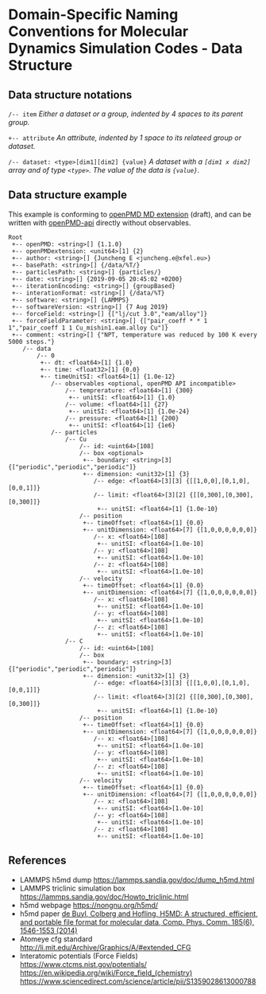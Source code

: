 # Domain-Specific Naming Conventions for Molecular Dynamics Simulation Codes - Data Structure

## Data structure notations

`/-- item` *Either a dataset or a group, indented by 4 spaces to its parent group.*

`+-- attribute` *An attribute, indented by 1 space to its relateed group or dataset.*

`/-- dataset: <type>[dim1][dim2] {value}` *A dataset with a `[dim1 x dim2]` array and of type `<type>`. The value of the data is `{value}`.*

## Data structure example 
This example is conforming to [openPMD MD extension](https://github.com/ejcjason/openPMD-standard/blob/EXT_MD/EXT_MD.md) (draft), and can be written with [openPMD-api](https://github.com/openPMD/openPMD-api) directly without observables.
```
Root
 +-- openPMD: <string>[] {1.1.0}
 +-- openPMDextension: <unit64>[1] {2}
 +-- author: <string>[] {Juncheng E <juncheng.e@xfel.eu>} 
 +-- basePath: <string>[] {/data/%T/}
 +-- particlesPath: <string>[] {particles/}
 +-- date: <string>[] {2019-09-05 20:45:02 +0200}
 +-- iterationEncoding: <string>[] {groupBased}
 +-- interationFormat: <string>[] {/data/%T}
 +-- software: <string>[] {LAMMPS}
 +-- softwareVersion: <string>[] {7 Aug 2019}
 +-- forceField: <string>[] {["lj/cut 3.0","eam/alloy"]}
 +-- forceFieldParameter: <string>[] {["pair_coeff * * 1 1","pair_coeff 1 1 Cu_mishin1.eam.alloy Cu"]}
 +-- comment: <string>[] {"NPT, temperature was reduced by 100 K every 5000 steps."}
    /-- data
        /-- 0
         +-- dt: <float64>[1] {1.0}
         +-- time: <float32>[1] {0.0}
         +-- timeUnitSI: <float64>[1] {1.0e-12}
            /-- observables <optional, openPMD API incompatible>
                /-- temprerature: <float64>[1] {300}
                 +-- unitSI: <float64>[1] {1.0} 
                /-- volume: <float64>[1] {27}
                 +-- unitSI: <float64>[1] {1.0e-24}
                /-- pressure: <float64>[1] {200}
                 +-- unitSI: <float64>[1] {1e6}
            /-- particles
                /-- Cu
                    /-- id: <uint64>[108]
                    /-- box <optional>
                     +-- boundary: <string>[3] {["periodic","periodic","periodic"]}
                     +-- dimension: <unit32>[1] {3}
                        /-- edge: <float64>[3][3] {[[1,0,0],[0,1,0],[0,0,1]]}
                        /-- limit: <float64>[3][2] {[[0,300],[0,300],[0,300]]}
                         +-- unitSI: <float64>[1] {1.0e-10}
                    /-- position
                     +-- timeOffset: <float64>[1] {0.0}
                     +-- unitDimension: <float64>[7] {[1,0,0,0,0,0,0]}
                        /-- x: <float64>[108]
                         +-- unitSI: <float64>[1.0e-10]
                        /-- y: <float64>[108]
                         +-- unitSI: <float64>[1.0e-10]
                        /-- z: <float64>[108]
                         +-- unitSI: <float64>[1.0e-10]
                    /-- velocity
                     +-- timeOffset: <float64>[1] {0.0}
                     +-- unitDimension: <float64>[7] {[1,0,0,0,0,0,0]}
                        /-- x: <float64>[108]
                         +-- unitSI: <float64>[1.0e-10]
                        /-- y: <float64>[108]
                         +-- unitSI: <float64>[1.0e-10]
                        /-- z: <float64>[108]
                         +-- unitSI: <float64>[1.0e-10]
                /-- C
                    /-- id: <uint64>[108]
                    /-- box
                     +-- boundary: <string>[3] {["periodic","periodic","periodic"]}
                     +-- dimension: <unit32>[1] {3}
                        /-- edge: <float64>[3][3] {[[1,0,0],[0,1,0],[0,0,1]]}
                        /-- limit: <float64>[3][2] {[[0,300],[0,300],[0,300]]}
                         +-- unitSI: <float64>[1] {1.0e-10}
                    /-- position
                     +-- timeOffset: <float64>[1] {0.0}
                     +-- unitDimension: <float64>[7] {[1,0,0,0,0,0,0]}
                        /-- x: <float64>[108]
                         +-- unitSI: <float64>[1.0e-10]
                        /-- y: <float64>[108]
                         +-- unitSI: <float64>[1.0e-10]
                        /-- z: <float64>[108]
                         +-- unitSI: <float64>[1.0e-10]
                    /-- velocity
                     +-- timeOffset: <float64>[1] {0.0}
                     +-- unitDimension: <float64>[7] {[1,0,0,0,0,0,0]}
                        /-- x: <float64>[108]
                         +-- unitSI: <float64>[1.0e-10]
                        /-- y: <float64>[108]
                         +-- unitSI: <float64>[1.0e-10]
                        /-- z: <float64>[108]
                         +-- unitSI: <float64>[1.0e-10]
```
## References
* LAMMPS h5md dump 
https://lammps.sandia.gov/doc/dump_h5md.html
* LAMMPS triclinic simulation box
https://lammps.sandia.gov/doc/Howto_triclinic.html
* h5md webpage
https://nongnu.org/h5md/
* h5md paper
[de Buyl, Colberg and Hofling, H5MD: A structured, efficient, and portable file format for molecular data, Comp. Phys. Comm. 185(6), 1546-1553 (2014)](https://www.sciencedirect.com/science/article/pii/S0010465514000447)
* Atomeye cfg standard 
http://li.mit.edu/Archive/Graphics/A/#extended_CFG
* Interatomic potentials (Force Fields)
https://www.ctcms.nist.gov/potentials/
https://en.wikipedia.org/wiki/Force_field_(chemistry)
https://www.sciencedirect.com/science/article/pii/S1359028613000788

